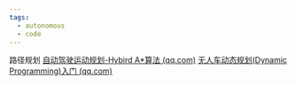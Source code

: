 ```yaml
---
tags:
  - autonomous
  - code
---
```

路径规划
[自动驾驶运动规划-Hybird A*算法 (qq.com)](https://mp.weixin.qq.com/s?__biz=MzUwOTg3NTQ4NQ==&mid=2247485100&idx=1&sn=51295b60d95cffcfc08d316de3ddfce9&chksm=f90ac2dece7d4bc8edbba828cac6afe811c342c9207b2e4eca8c054d5c2da6adc3ffa8dde355&scene=21#wechat_redirect)
[无人车动态规划(Dynamic Programming)入门 (qq.com)](https://mp.weixin.qq.com/s?__biz=MzUwOTg3NTQ4NQ==&mid=2247485110&idx=1&sn=667aa09892589686ecf3e414b929b0c1&chksm=f90ac2c4ce7d4bd21dd8fa55513034be62f77a1012a17cbdfce71d72b512903beb95490ad59e&scene=21#wechat_redirect)
